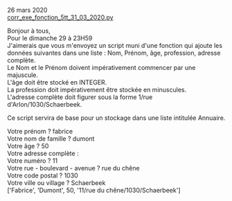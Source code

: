 26 mars 2020  
[corr_exe_fonction_5tt_31_03_2020.py](./corr_exe_fonction_5tt_31_03_2020.py)  

Bonjour à tous,  
Pour le dimanche 29 à 23H59  
J'aimerais que vous m'envoyez un script muni d'une fonction qui ajoute les données suivantes dans une liste : Nom, Prénom, âge, profession, adresse complète.  
Le Nom et le Prénom doivent impérativement commencer par une majuscule.  
L'âge doit être stocké en INTEGER.  
La profession doit impérativement être stockée en minuscules.  
L'adresse complète doit figurer sous la forme 1/rue d'Arlon/1030/Schaerbeek.  

Ce script servira de base pour un stockage dans une liste intitulée Annuaire.

Votre prénom ? fabrice  
Votre nom de famille ? dumont  
Votre âge ? 50  
Votre adresse complète :  
Votre numéro ? 11  
Votre rue - boulevard - avenue ? rue du chêne  
Votre code postal ? 1030  
Votre ville ou village ? Schaerbeek  
['Fabrice', 'Dumont', 50, '11/rue du chêne/1030/Schaerbeek']
